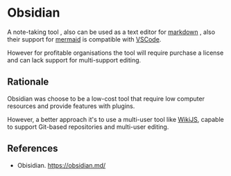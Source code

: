 # Obsidian

A note-taking tool , also can be used as a text editor for [markdown](../../../../Normatives/Documentation/Documentation%20Standards/Common%20Markdown%20Standard.md) , also their support for [mermaid](../../../../Normatives/Documentation/Diagraming%20Standards/Mermaid.md) is compatible with [VSCode](../../../Engineering/Software%20Engineering/IDE/VSCode.md).

However for profitable organisations the tool will require purchase a license and can lack support for multi-support editing.

## Rationale

Obsidian was choose to be a low-cost tool that require low computer resources and provide features with plugins.

However, a better approach it's to use a multi-user tool like [WikiJS](WikiJS.md), capable to support Git-based repositories and multi-user editing.

## References

- Obisidian. <https://obsidian.md/>
